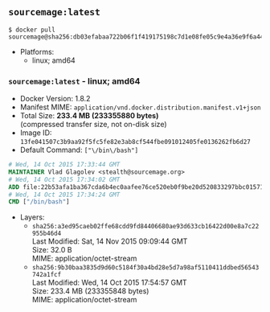 ## `sourcemage:latest`

```console
$ docker pull sourcemage@sha256:db03efabaa722b06f1f419175198c7d1e08fe05c9e4a36e9f6a442d59320dce3
```

-	Platforms:
	-	linux; amd64

### `sourcemage:latest` - linux; amd64

-	Docker Version: 1.8.2
-	Manifest MIME: `application/vnd.docker.distribution.manifest.v1+json`
-	Total Size: **233.4 MB (233355880 bytes)**  
	(compressed transfer size, not on-disk size)
-	Image ID: `13fe041507c3b9aa92f5fc5fe82e3ab8cf544fbe091012405fe0136262fb6d27`
-	Default Command: `["\/bin\/bash"]`

```dockerfile
# Wed, 14 Oct 2015 17:33:44 GMT
MAINTAINER Vlad Glagolev <stealth@sourcemage.org>
# Wed, 14 Oct 2015 17:34:02 GMT
ADD file:22b53afa1ba367cda6b4ec0aafee76ce520eb0f9be20d520833297bbc01571c7 in /
# Wed, 14 Oct 2015 17:34:24 GMT
CMD ["/bin/bash"]
```

-	Layers:
	-	`sha256:a3ed95caeb02ffe68cdd9fd84406680ae93d633cb16422d00e8a7c22955b46d4`  
		Last Modified: Sat, 14 Nov 2015 09:09:44 GMT  
		Size: 32.0 B  
		MIME: application/octet-stream
	-	`sha256:9b30baa3835d9d60c5184f30a4bd28e5d7a98af5110411ddbed56543742a1fcf`  
		Last Modified: Wed, 14 Oct 2015 17:54:57 GMT  
		Size: 233.4 MB (233355848 bytes)  
		MIME: application/octet-stream
